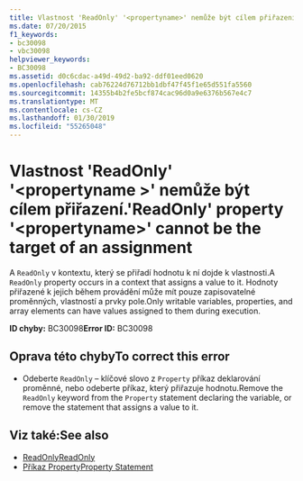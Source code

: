 ```yaml
---
title: Vlastnost 'ReadOnly' '<propertyname>' nemůže být cílem přiřazení.
ms.date: 07/20/2015
f1_keywords:
- bc30098
- vbc30098
helpviewer_keywords:
- BC30098
ms.assetid: d0c6cdac-a49d-49d2-ba92-ddf01eed0620
ms.openlocfilehash: cab76224d76712bb1dbf47f45f1e65d551fa5560
ms.sourcegitcommit: 14355b4b2fe5bcf874cac96d0a9e6376b567e4c7
ms.translationtype: MT
ms.contentlocale: cs-CZ
ms.lasthandoff: 01/30/2019
ms.locfileid: "55265048"
---
```

# <a name="readonly-property-propertyname-cannot-be-the-target-of-an-assignment"></a><span data-ttu-id="bed35-102">Vlastnost 'ReadOnly' '\<propertyname >' nemůže být cílem přiřazení.</span><span class="sxs-lookup"><span data-stu-id="bed35-102">'ReadOnly' property '\<propertyname>' cannot be the target of an assignment</span></span>
<span data-ttu-id="bed35-103">A `ReadOnly` v kontextu, který se přiřadí hodnotu k ní dojde k vlastnosti.</span><span class="sxs-lookup"><span data-stu-id="bed35-103">A `ReadOnly` property occurs in a context that assigns a value to it.</span></span> <span data-ttu-id="bed35-104">Hodnoty přiřazené k jejich během provádění může mít pouze zapisovatelné proměnných, vlastností a prvky pole.</span><span class="sxs-lookup"><span data-stu-id="bed35-104">Only writable variables, properties, and array elements can have values assigned to them during execution.</span></span>  
  
 <span data-ttu-id="bed35-105">**ID chyby:** BC30098</span><span class="sxs-lookup"><span data-stu-id="bed35-105">**Error ID:** BC30098</span></span>  
  
## <a name="to-correct-this-error"></a><span data-ttu-id="bed35-106">Oprava této chyby</span><span class="sxs-lookup"><span data-stu-id="bed35-106">To correct this error</span></span>  
  
-   <span data-ttu-id="bed35-107">Odeberte `ReadOnly` – klíčové slovo z `Property` příkaz deklarování proměnné, nebo odeberte příkaz, který přiřazuje hodnotu.</span><span class="sxs-lookup"><span data-stu-id="bed35-107">Remove the `ReadOnly` keyword from the `Property` statement declaring the variable, or remove the statement that assigns a value to it.</span></span>  
  
## <a name="see-also"></a><span data-ttu-id="bed35-108">Viz také:</span><span class="sxs-lookup"><span data-stu-id="bed35-108">See also</span></span>
- [<span data-ttu-id="bed35-109">ReadOnly</span><span class="sxs-lookup"><span data-stu-id="bed35-109">ReadOnly</span></span>](../../visual-basic/language-reference/modifiers/readonly.md)
- [<span data-ttu-id="bed35-110">Příkaz Property</span><span class="sxs-lookup"><span data-stu-id="bed35-110">Property Statement</span></span>](../../visual-basic/language-reference/statements/property-statement.md)
